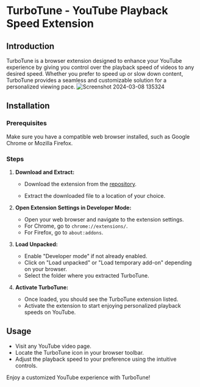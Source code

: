 
# TurboTune - YouTube Playback Speed Extension

## Introduction

TurboTune is a browser extension designed to enhance your YouTube experience by giving you control over the playback speed of videos to any desired speed. Whether you prefer to speed up or slow down content, TurboTune provides a seamless and customizable solution for a personalized viewing pace.
![Screenshot 2024-03-08 135324](https://github.com/divyanshu-prakash-rx/TurboTune/assets/66553918/7bf0c317-5d44-4625-a879-314a7c66c87b)

## Installation

### Prerequisites

Make sure you have a compatible web browser installed, such as Google Chrome or Mozilla Firefox.

### Steps

1. **Download and Extract:**
   - Download the extension from the [repository](https://github.com/divyanshu-prakash-rx/TurboTune.git).

   - Extract the downloaded file to a location of your choice.

2. **Open Extension Settings in Developer Mode:**
   - Open your web browser and navigate to the extension settings.
   - For Chrome, go to `chrome://extensions/`.
   - For Firefox, go to `about:addons`.

3. **Load Unpacked:**
   - Enable "Developer mode" if not already enabled.
   - Click on "Load unpacked" or "Load temporary add-on" depending on your browser.
   - Select the folder where you extracted TurboTune.

4. **Activate TurboTune:**
   - Once loaded, you should see the TurboTune extension listed.
   - Activate the extension to start enjoying personalized playback speeds on YouTube.

## Usage

- Visit any YouTube video page.
- Locate the TurboTune icon in your browser toolbar.
- Adjust the playback speed to your preference using the intuitive controls.

Enjoy a customized YouTube experience with TurboTune!
